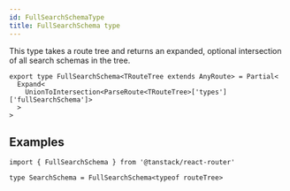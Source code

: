 ```yaml
---
id: FullSearchSchemaType
title: FullSearchSchema type
---
```


This type takes a route tree and returns an expanded, optional intersection of all search schemas in the tree.

```tsx
export type FullSearchSchema<TRouteTree extends AnyRoute> = Partial<
  Expand<
    UnionToIntersection<ParseRoute<TRouteTree>['types']['fullSearchSchema']>
  >
>
```

## Examples

```tsx
import { FullSearchSchema } from '@tanstack/react-router'

type SearchSchema = FullSearchSchema<typeof routeTree>
```
